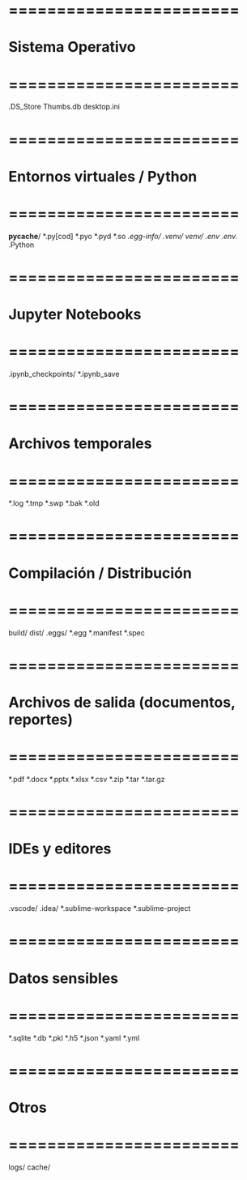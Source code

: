 # ========================
# Sistema Operativo
# ========================
.DS_Store 
Thumbs.db
desktop.ini

# ========================
# Entornos virtuales / Python
# ========================
__pycache__/
*.py[cod]
*.pyo
*.pyd
*.so
*.egg-info/
.venv/
venv/
.env
.env.*
.Python

# ========================
# Jupyter Notebooks
# ========================
.ipynb_checkpoints/
*.ipynb_save

# ========================
# Archivos temporales
# ========================
*.log
*.tmp
*.swp
*.bak
*.old

# ========================
# Compilación / Distribución
# ========================
build/
dist/
.eggs/
*.egg
*.manifest
*.spec

# ========================
# Archivos de salida (documentos, reportes)
# ========================
*.pdf
*.docx
*.pptx
*.xlsx
*.csv
*.zip
*.tar
*.tar.gz

# ========================
# IDEs y editores
# ========================
.vscode/
.idea/
*.sublime-workspace
*.sublime-project

# ========================
# Datos sensibles
# ========================
*.sqlite
*.db
*.pkl
*.h5
*.json
*.yaml
*.yml

# ========================
# Otros
# ========================
logs/
cache/

